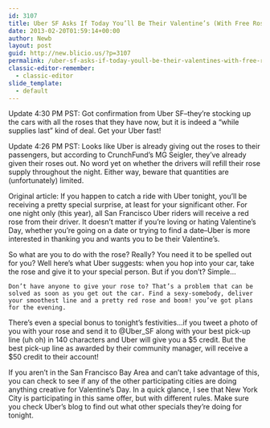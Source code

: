```yaml
---
id: 3107
title: Uber SF Asks If Today You’ll Be Their Valentine’s (With Free Rose!)
date: 2013-02-20T01:59:14+00:00
author: Newb
layout: post
guid: http://new.blicio.us/?p=3107
permalink: /uber-sf-asks-if-today-youll-be-their-valentines-with-free-rose/
classic-editor-remember:
  - classic-editor
slide_template:
  - default
---
```

Update 4:30 PM PST: Got confirmation from Uber SF–they’re stocking up the cars with all the roses that they have now, but it is indeed a “while supplies last” kind of deal. Get your Uber fast!

Update 4:26 PM PST: Looks like Uber is already giving out the roses to their passengers, but according to CrunchFund’s MG Seigler, they’ve already given their roses out. No word yet on whether the drivers will refill their rose supply throughout the night. Either way, beware that quantities are (unfortunately) limited.

Original article: If you happen to catch a ride with Uber tonight, you’ll be receiving a pretty special surprise, at least for your significant other. For one night only (this year), all San Francisco Uber riders will receive a red rose from their driver. It doesn’t matter if you’re loving or hating Valentine’s Day, whether you’re going on a date or trying to find a date–Uber is more interested in thanking you and wants you to be their Valentine’s.

So what are you to do with the rose? Really? You need it to be spelled out for you? Well here’s what Uber suggests: when you hop into your car, take the rose and give it to your special person. But if you don’t? Simple…

    Don’t have anyone to give your rose to? That’s a problem that can be solved as soon as you get out the car. Find a sexy-somebody, deliver your smoothest line and a pretty red rose and boom! you’ve got plans for the evening.

There’s even a special bonus to tonight’s festivities…if you tweet a photo of you with your rose and send it to @Uber_SF along with your best pick-up line (uh oh) in 140 characters and Uber will give you a $5 credit. But the best pick-up line as awarded by their community manager, will receive a $50 credit to their account!

If you aren’t in the San Francisco Bay Area and can’t take advantage of this, you can check to see if any of the other participating cities are doing anything creative for Valentine’s Day. In a quick glance, I see that New York City is participating in this same offer, but with different rules. Make sure you check Uber’s blog to find out what other specials they’re doing for tonight.